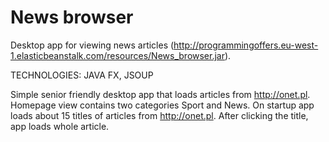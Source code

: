 # News browser
Desktop app for viewing news articles (http://programmingoffers.eu-west-1.elasticbeanstalk.com/resources/News_browser.jar).

TECHNOLOGIES: JAVA FX, JSOUP

Simple senior friendly desktop app that loads articles from http://onet.pl. Homepage view contains two categories Sport and News. On startup app loads about 15 titles of articles from http://onet.pl. After clicking the title, app loads whole article.

